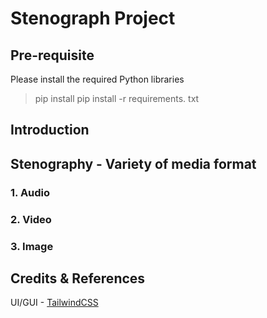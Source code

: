 # Stenograph Project

## Pre-requisite
Please install the required Python libraries
> pip install pip install -r requirements. txt

## Introduction

## Stenography - Variety of media format

### 1. Audio

### 2. Video

### 3. Image

## Credits & References
UI/GUI - [TailwindCSS](https://tailwindcss.com/)


